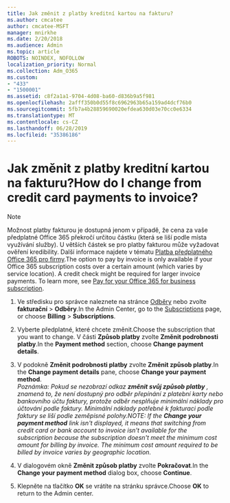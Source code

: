 ```yaml
---
title: Jak změnit z platby kreditní kartou na fakturu?
ms.author: cmcatee
author: cmcatee-MSFT
manager: mnirkhe
ms.date: 2/20/2018
ms.audience: Admin
ms.topic: article
ROBOTS: NOINDEX, NOFOLLOW
localization_priority: Normal
ms.collection: Adm_O365
ms.custom:
- "433"
- "1500001"
ms.assetid: c8f2a1a1-9704-4d08-ba60-d836b9a5f981
ms.openlocfilehash: 2afff350b0d55f8c6962963b65a159ad4dcf76b0
ms.sourcegitcommit: 5fb7a4b28859690020efdea630d03e70cc0e6334
ms.translationtype: MT
ms.contentlocale: cs-CZ
ms.lasthandoff: 06/28/2019
ms.locfileid: "35386186"
---
```

# <a name="how-do-i-change-from-credit-card-payments-to-invoice"></a><span data-ttu-id="eb5e2-102">Jak změnit z platby kreditní kartou na fakturu?</span><span class="sxs-lookup"><span data-stu-id="eb5e2-102">How do I change from credit card payments to invoice?</span></span>

> [!NOTE]
> <span data-ttu-id="eb5e2-p101">Možnost platby fakturou je dostupná jenom v případě, že cena za vaše předplatné Office 365 překročí určitou částku (která se liší podle místa využívání služby). U větších částek se pro platby fakturou může vyžadovat ověření kredibility. Další informace najdete v tématu [Platba předplatného Office 365 pro firmy](https://support.office.com/article/734f4aab-df2d-4e9b-8cb1-691910bde216).</span><span class="sxs-lookup"><span data-stu-id="eb5e2-p101">The option to pay by invoice is only available if your Office 365 subscription costs over a certain amount (which varies by service location). A credit check might be required for larger invoice payments. To learn more, see [Pay for your Office 365 for business subscription](https://support.office.com/article/734f4aab-df2d-4e9b-8cb1-691910bde216).</span></span>
  
1. <span data-ttu-id="eb5e2-106">Ve středisku pro správce naleznete na stránce [Odběry](https://go.microsoft.com/fwlink/p/?linkid=842054) nebo zvolte **fakturační** \> **Odběry**.</span><span class="sxs-lookup"><span data-stu-id="eb5e2-106">In the Admin Center, go to the [Subscriptions](https://go.microsoft.com/fwlink/p/?linkid=842054) page, or choose **Billing** \> **Subscriptions**.</span></span>

2. <span data-ttu-id="eb5e2-107">Vyberte předplatné, které chcete změnit.</span><span class="sxs-lookup"><span data-stu-id="eb5e2-107">Choose the subscription that you want to change.</span></span> <span data-ttu-id="eb5e2-108">V části **Způsob platby** zvolte **Změnit podrobnosti platby**.</span><span class="sxs-lookup"><span data-stu-id="eb5e2-108">In the **Payment method** section, choose **Change payment details**.</span></span>

3. <span data-ttu-id="eb5e2-109">V podokně **Změnit podrobnosti platby** zvolte **Změnit způsob platby**.</span><span class="sxs-lookup"><span data-stu-id="eb5e2-109">In the **Change payment details** pane, choose **Change your payment method**.</span></span>
<br><span data-ttu-id="eb5e2-110">*Poznámka: Pokud se nezobrazí odkaz **změnit svůj způsob platby** , znamená to, že není dostupný pro odběr přepínání z platební karty nebo bankovního účtu faktury, protože odběr nesplňuje minimální náklady pro účtování podle faktury. Minimální náklady potřebné k fakturaci podle faktury se liší podle zeměpisné polohy.*</span><span class="sxs-lookup"><span data-stu-id="eb5e2-110">*NOTE: If the **Change your payment method** link isn't displayed, it means that switching from credit card or bank account to invoice isn't available for the subscription because the subscription doesn't meet the minimum cost amount for billing by invoice. The minimum cost amount required to be billed by invoice varies by geographic location.*</span></span>
  
4. <span data-ttu-id="eb5e2-111">V dialogovém okně **Změnit způsob platby** zvolte **Pokračovat**.</span><span class="sxs-lookup"><span data-stu-id="eb5e2-111">In the **Change your payment method** dialog box, choose **Continue**.</span></span>

5. <span data-ttu-id="eb5e2-112">Klepněte na tlačítko **OK** se vrátíte na stránku správce.</span><span class="sxs-lookup"><span data-stu-id="eb5e2-112">Choose **OK** to return to the Admin center.</span></span>
